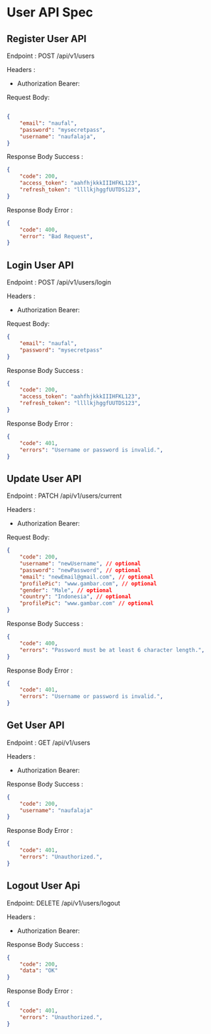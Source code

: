 # User API Spec

## Register User API

Endpoint : POST /api/v1/users

Headers :
- Authorization Bearer:

Request Body:
```json

{
    "email": "naufal",
    "password": "mysecretpass",
    "username": "naufalaja",
}
```
Response Body Success :
```json
{
    "code": 200,
    "access_token": "aahfhjkkkIIIHFKL123",
    "refresh_token": "llllkjhggfUUTDS123",
}
```
Response Body Error :
```json
{
    "code": 400,
    "error": "Bad Request",
}
```
## Login User API
Endpoint : POST /api/v1/users/login

Headers :
- Authorization Bearer:

Request Body:
```json
{
    "email": "naufal",
    "password": "mysecretpass"
}
```
Response Body Success :
```json
{
    "code": 200,
    "access_token": "aahfhjkkkIIIHFKL123",
    "refresh_token": "llllkjhggfUUTDS123",
}
```
Response Body Error :
```json
{
    "code": 401,
    "errors": "Username or password is invalid.",
}
```
## Update User API
Endpoint : PATCH /api/v1/users/current

Headers :
- Authorization Bearer:

Request Body:
```json
{
    "code": 200,
    "username": "newUsername", // optional
    "password": "newPassword", // optional
    "email": "newEmail@gmail.com", // optional
    "profilePic": "www.gambar.com", // optional
    "gender": "Male", // optional
    "country": "Indonesia", // optional
    "profilePic": "www.gambar.com" // optional
}
```
Response Body Success :
```json
{
    "code": 400,
    "errors": "Password must be at least 6 character length.",
}
```
Response Body Error :
```json
{
    "code": 401,
    "errors": "Username or password is invalid.",
}
```
## Get User API
Endpoint : GET /api/v1/users

Headers :
- Authorization Bearer:

Response Body Success :
```json
{
    "code": 200,
    "username": "naufalaja"
}
```
Response Body Error :
```json
{
    "code": 401,
    "errors": "Unauthorized.",
}
```
## Logout User Api

Endpoint: DELETE /api/v1/users/logout

Headers :
- Authorization Bearer:

Response Body Success :
```json
{
    "code": 200,
    "data": "OK"
}
```
Response Body Error :
```json
{
    "code": 401,
    "errors": "Unauthorized.",
}
```